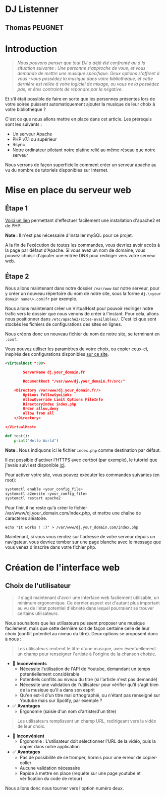 # DJ Listenner
## Thomas PEUGNET
# Introduction
> *Nous pouvons penser que tout DJ a déjà été confronté au à la situation suivante :*
> *Une personne s'approche de vous, et vous demande de mettre une musique spécifique. Deux options s'offrent à vous :
vous possédez la musique dans votre bibliothèque, et cette dernière est reliée à votre logiciel de mixage, ou vous ne la
possédez pas, et êtes contraints de répondre par la négative.*

Et s'il était possible de faire en sorte que les personnes présentes lors de votre soirée puissent automatiquement
ajouter la musique de leur choix à votre bibliothèque ?

C'est ce que nous allons mettre en place dans cet article. Les prérequis sont les suivants :

- Un serveur Apache
- PHP v7.1 ou supérieur
- Rsync
- Notre ordinateur pilotant notre platine relié au même réseau que notre serveur

Nous verrons de façon superficielle comment créer un serveur apache au vu du nombre de tutoriels disponibles sur
Internet.

# Mise en place du serveur web

## Étape 1

[Voici un lien](https://www.cherryservers.com/blog/how-to-install-linux-apache-mysql-and-php-lamp-stack-on-ubuntu-20-04#how-to-install-linux-apache-mysql-and-php-lamp-stack-on-ubuntu-2004)
permettant d'effectuer facilement une installation d'apache2 et de PHP.

**Note :** Il n'est pas nécessaire d'installer mySQL pour ce projet.

A la fin de l'exécution de toutes les commandes, vous devriez avoir accès à la page par défaut d'Apache.
Si vous avez un nom de domaine, vous pouvez choisir d'ajouter une entrée DNS pour rediriger vers votre serveur web.

## Étape 2

Nous allons maintenant dans notre dossier `/var/www` sur notre serveur, pour y créer un nouveau répertoire du nom de
notre site, sous la forme `dj.\<your domain name\>.com|fr` par exemple.

Nous allons maintenant créer un VirtualHost pour pouvoir rediriger notre trafic vers le dossier que nous venons de créer
à l'instant. Pour cela, allons nous positionner dans `/etc/apache2/sites-availables/`. C'est ici que sont stockés les
fichiers de configurations des sites en lignes.

Nous créons donc un nouveau fichier du nom de notre site, se terminant en `.conf`.

Vous pouvez utiliser les paramètres de votre choix, ou copier ceux-ci, inspirés des configurations
disponibles [sur ce site](https://httpd.apache.org/docs/2.2/fr/vhosts/examples.html).

```xml
<VirtualHost *:80>

        ServerName dj.your_domain.fr

        DocumentRoot "/var/www/dj.your_domain.fr/src/"

    <Directory /var/www/dj.your_domain.fr/>
        Options FollowSymLinks
        AllowOverride Limit Options FileInfo
        DirectoryIndex index.php
        Order allow,deny
        Allow from all
    </Directory>

</VirtualHost>
```

````python
def test():
    print("Hello World")
````

**Note :** Nous indiquons ici le fichier `index.php` comme destination par défaut.

Il est possible d'activer l'HTTPS avec certbot (par exemple), le tutoriel que j'avais suivi est
disponible [ici](https://www.digitalocean.com/community/tutorials/how-to-secure-apache-with-let-s-encrypt-on-ubuntu-20-04).

Pour activer votre site, vous pouvez exécuter les commandes suivantes (en root):

```bash
systemctl enable <your_config_file>
systemctl a2ensite <your_config_file>
systemctl restart apache2
```

Pour finir, il ne reste qu'à créer le fichier /var/www/dj.your_domain.com/index.php, et mettre une chaîne de caractères
aléatoire.

```shell
echo "It works ! :)" > /var/www/dj.your_domain.com/index.php
```

Maintenant, si vous vous rendez sur l'adresse de votre serveur depuis un navigateur, vous devriez tomber sur une page
blanche avec le message que vous venez d'inscrire dans votre fichier php.

# Création de l'interface web

## Choix de l'utilisateur

> Il s'agit maintenant d'avoir une interface web facilement utilisable, un minimum ergonomique. Ce dernier aspect est
> d'autant plus important au vu de l'état potentiel d'ébriété dans lequel pourraient se trouver certains utilisateurs.

Nous souhaitons que les utilisateurs puissent proposer une musique facilement, mais que cette dernière soit de façon
certaine celle de leur choix (conflit potentiel au niveau du titre).
Deux options se proposent donc à nous :
> Les utilisateurs rentrent le titre d'une musique, avec éventuellement un champ pour renseigner l'artiste à l'origine
> de la chanson choisie.

- 🚫 **Inconvénients**
    - Nécessite l'utilisation de l'API de Youtube, demandant un temps potentiellement considérable
    - Potentiels conflits au niveau du titre (si l'artiste n'est pas demandé)
    - Nécessite une validation de l'utilisateur pour vérifier qu'il s'agit bien de la musique qu'il a dans son esprit
    - Qu'en est-il d'un titre mal orthographié, ou n'étant pas renseigné sur Youtube mais sur Spotify, par exemple ?
- ✅ **Avantages**
    - Ergonomie (saisie d'un nom d'artiste/d'un titre)

> Les utilisateurs remplissent un champ URL, redirigeant vers la vidéo de leur choix.

- 🚫 **Inconvénient**
    - Ergonomie : L'utilisateur doit sélectionner l'URL de la vidéo, puis la copier dans notre application
- ✅ **Avantages**
    - Pas de possibilité de se tromper, hormis pour une erreur de copier-coller
    - Aucune validation nécessaire
    - Rapide à mettre en place (requête sur une page youtube et vérification du code de retour)

Nous allons donc nous tourner vers l'option numéro deux.